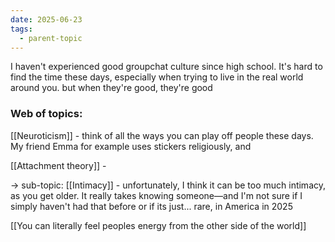 ```yaml
---
date: 2025-06-23
tags:
  - parent-topic
---
```

I haven't experienced good groupchat culture since high school. It's hard to find the time these days, especially when trying to live in the real world around you. but when they're good, they're good

### Web of topics:

[[Neuroticism]] - think of all the ways you can play off people these days. My friend Emma for example uses stickers religiously, and 

[[Attachment theory]] - 

→ sub-topic: [[Intimacy]] - unfortunately, I think it can be too much intimacy, as you get older. It really takes knowing someone—and I'm not sure if I simply haven't had that before or if its just... rare, in America in 2025


[[You can literally feel peoples energy from the other side of the world]]
